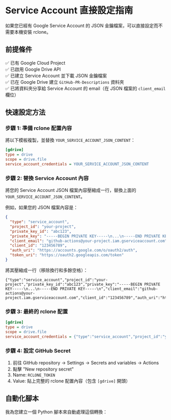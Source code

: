 # Service Account 直接設定指南

如果您已經有 Google Service Account 的 JSON 金鑰檔案，可以直接設定而不需要本機安裝 rclone。

## 前提條件

✅ 已有 Google Cloud Project  
✅ 已啟用 Google Drive API  
✅ 已建立 Service Account 並下載 JSON 金鑰檔案  
✅ 已在 Google Drive 建立 `GitHub-PR-Descriptions` 資料夾  
✅ 已將資料夾分享給 Service Account 的 email（在 JSON 檔案的 `client_email` 欄位）  

## 快速設定方法

### 步驟 1: 準備 rclone 配置內容

將以下模板複製，並替換 `YOUR_SERVICE_ACCOUNT_JSON_CONTENT`：

```ini
[gdrive]
type = drive
scope = drive.file
service_account_credentials = YOUR_SERVICE_ACCOUNT_JSON_CONTENT
```

### 步驟 2: 替換 Service Account 內容

將您的 Service Account JSON 檔案內容壓縮成一行，替換上面的 `YOUR_SERVICE_ACCOUNT_JSON_CONTENT`。

例如，如果您的 JSON 檔案內容是：
```json
{
  "type": "service_account",
  "project_id": "your-project",
  "private_key_id": "abc123",
  "private_key": "-----BEGIN PRIVATE KEY-----\n...\n-----END PRIVATE KEY-----\n",
  "client_email": "github-actions@your-project.iam.gserviceaccount.com",
  "client_id": "123456789",
  "auth_uri": "https://accounts.google.com/o/oauth2/auth",
  "token_uri": "https://oauth2.googleapis.com/token"
}
```

將其壓縮成一行（移除換行和多餘空格）：
```
{"type":"service_account","project_id":"your-project","private_key_id":"abc123","private_key":"-----BEGIN PRIVATE KEY-----\n...\n-----END PRIVATE KEY-----\n","client_email":"github-actions@your-project.iam.gserviceaccount.com","client_id":"123456789","auth_uri":"https://accounts.google.com/o/oauth2/auth","token_uri":"https://oauth2.googleapis.com/token"}
```

### 步驟 3: 最終的 rclone 配置

```ini
[gdrive]
type = drive
scope = drive.file
service_account_credentials = {"type":"service_account","project_id":"your-project",...}
```

### 步驟 4: 設定 GitHub Secret

1. 前往 GitHub repository → Settings → Secrets and variables → Actions
2. 點擊 "New repository secret"
3. Name: `RCLONE_TOKEN`
4. Value: 貼上完整的 rclone 配置內容（包含 `[gdrive]` 開頭）

## 自動化腳本

我為您建立一個 Python 腳本來自動處理這個轉換： 